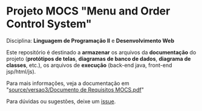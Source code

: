 # Projeto MOCS "Menu and Order Control System" 
Disciplina: **Linguagem de Programação II** e **Desenvolvimento Web**
 
Este repositório é destinado a **armazenar** os arquivos da **documentação** do projeto (**protótipos de telas**, **diagramas de banco de dados**, **diagrama de classes**, etc.), os arquivos de **execução** (back-end java, front-end jsp/html/js).

Para mais informações, veja a documentação em "[source/versao3/Documento de Requisitos MOCS.pdf](https://github.com/euaaron/MOCS/blob/master/source/versao3/Documento%20de%20Requisitos%20MOCS.pdf)"

Para dúvidas ou sugestões, deixe um [issue](https://github.com/euaaron/MOCS/issues).
